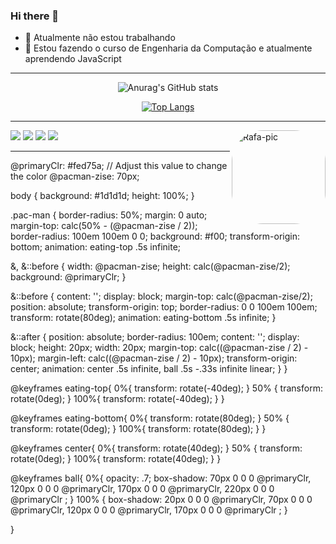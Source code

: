 ### Hi there 👋

- 🔭 Atualmente não estou trabalhando
- 🌱 Estou fazendo o curso de Engenharia da Computação e atualmente aprendendo JavaScript

<hr>

<div align="center">

  ![Anurag's GitHub stats](https://github-readme-stats.vercel.app/api?username=Edufgs&show_icons=true&theme=tokyonight&include_all_commits=true)

  [![Top Langs](https://github-readme-stats.vercel.app/api/top-langs/?username=Edufgs&layout=compact)](https://github.com/anuraghazra/github-readme-stats)
</div>

<hr>

<div>
  <a href="https://www.youtube.com/channel/UCqQPtmiVCX4bDb6HFwHibyw" target="_blank"><img src="https://img.shields.io/badge/YouTube-FF0000?style=for-the-badge&logo=youtube&logoColor=white" target="_blank"></a>
  <a href="https://www.instagram.com/edu_gon_silva/" target="_blank"><img src="https://img.shields.io/badge/-Instagram-%23E4405F?style=for-the-badge&logo=instagram&logoColor=white" target="_blank"></a>
  <a href = "edu.fgs14@gmail.com"><img src="https://img.shields.io/badge/-Gmail-%23333?style=for-the-badge&logo=gmail&logoColor=white" target="_blank"></a>
  <a href="https://steamcommunity.com/id/Edufgs" target="_blank"><img src="https://img.shields.io/badge/Steam-000000?style=for-the-badge&logo=steam&logoColor=white" target="_blank"></a>
  
  <img align="right" alt="Rafa-pic" height="150" style="border-radius:50px;" src="https://user-images.githubusercontent.com/44234388/137406055-a655eb7a-db0f-46f5-b5be-6c9895327c40.gif">
</div>

<hr>
@primaryClr: #fed75a; // Adjust this value to change the color
@pacman-zise: 70px;

body {
  background: #1d1d1d;
  height: 100%;
}

.pac-man {
  border-radius: 50%;
  margin: 0 auto;
  margin-top: calc(50%
    - (@pacman-zise / 2));
  border-radius: 100em 100em 0 0;
  background: #f00;
  transform-origin: bottom;
  animation: eating-top .5s infinite;
  
  &, &::before {
    width: @pacman-zise;
    height: calc(@pacman-zise/2);
    background: @primaryClr;
  }
  
  &::before {
    content: '';
    display: block;
    margin-top: calc(@pacman-zise/2);
    position: absolute;
    transform-origin: top;
    border-radius: 0 0 100em 100em;
    transform: rotate(80deg);
    animation: eating-bottom .5s infinite;
  }
  
  &::after {
    position: absolute;
    border-radius: 100em;
    content: '';
    display: block;
    height: 20px;
    width: 20px;
    margin-top: calc((@pacman-zise / 2) - 10px);
    margin-left: calc((@pacman-zise / 2) - 10px);
    transform-origin: center;
    animation: 
      center .5s infinite,
      ball .5s -.33s infinite linear;
  }
}

@keyframes eating-top{
  0%{ transform: rotate(-40deg); }
  50% { transform: rotate(0deg); }
  100%{ transform: rotate(-40deg); }
}

@keyframes eating-bottom{
  0%{ transform: rotate(80deg); }
  50% { transform: rotate(0deg); }
  100%{ transform: rotate(80deg); }
}

@keyframes center{
  0%{ transform: rotate(40deg); }
  50% { transform: rotate(0deg); }
  100%{ transform: rotate(40deg); }
}

@keyframes ball{
  0%{ 
    opacity: .7;
    box-shadow: 
      70px 0 0 0 @primaryClr,
      120px 0 0 0 @primaryClr,
      170px 0 0 0 @primaryClr,
      220px 0 0 0 @primaryClr
    ;
  }
  100% { 
    box-shadow: 
      20px 0 0 0 @primaryClr,
      70px 0 0 0 @primaryClr,
      120px 0 0 0 @primaryClr,
      170px 0 0 0 @primaryClr
    ;
  }
  
}
